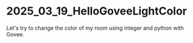 # 2025_03_19_HelloGoveeLightColor
Let's try to change the color of my room using integer and python with Govee.
